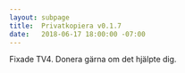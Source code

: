 ```yaml
---
layout: subpage
title:  Privatkopiera v0.1.7
date:   2018-06-17 18:00:00 -07:00
---
```

Fixade TV4. Donera gärna om det hjälpte dig.

